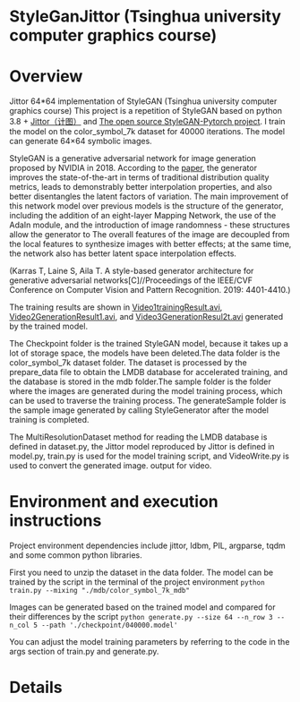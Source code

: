 # StyleGanJittor (Tsinghua university computer graphics course)
# Overview
Jittor 64*64 implementation of StyleGAN (Tsinghua university computer graphics course)
This project is a repetition of StyleGAN based on python 3.8 + [Jittor（计图）](https://github.com/Jittor/jittor) and [The open source StyleGAN-Pytorch project](https://github.com/rosinality/style-based-gan-pytorch). I train the model on the color_symbol_7k dataset for 40000 iterations. The model can generate 64×64 symbolic images.


StyleGAN is a generative adversarial network for image generation proposed by NVIDIA in 2018. According to the [paper](https://openaccess.thecvf.com/content_CVPR_2019/html/Karras_A_Style-Based_Generator_Architecture_for_Generative_Adversarial_Networks_CVPR_2019_paper.html), the generator improves the state-of-the-art in terms of traditional distribution quality metrics, leads to demonstrably better interpolation properties, and also better disentangles the latent factors of variation. The main improvement of this network model over previous models is the structure of the generator, including the addition of an eight-layer Mapping Network, the use of the AdaIn module, and the introduction of image randomness - these structures allow the generator to The overall features of the image are decoupled from the local features to synthesize images with better effects; at the same time, the network also has better latent space interpolation effects.

(Karras T, Laine S, Aila T. A style-based generator architecture for generative adversarial networks[C]//Proceedings of the IEEE/CVF Conference on Computer Vision and Pattern Recognition. 2019: 4401-4410.)

The training results are shown in [Video1trainingResult.avi](https://github.com/SongShengyu-cn/StyleGanJittor/blob/main/Video1trainingResult.avi), [Video2GenerationResult1.avi](https://github.com/SongShengyu-cn/StyleGanJittor/blob/main/Video2GenerationResult1.avi), and [Video3GenerationResul2t.avi](https://github.com/SongShengyu-cn/StyleGanJittor/blob/main/Video3GenerationResult2.avi) generated by the trained model.

The Checkpoint folder is the trained StyleGAN model, because it takes up a lot of storage space, the models have been deleted.The data folder is the color_symbol_7k dataset folder. The dataset is processed by the prepare_data file to obtain the LMDB database for accelerated training, and the database is stored in the mdb folder.The sample folder is the folder where the images are generated during the model training process, which can be used to traverse the training process. The generateSample folder is the sample image generated by calling StyleGenerator after the model training is completed.

The MultiResolutionDataset method for reading the LMDB database is defined in dataset.py, the Jittor model reproduced by Jittor is defined in model.py, train.py is used for the model training script, and VideoWrite.py is used to convert the generated image. output for video.

# Environment and execution instructions
Project environment dependencies include jittor, ldbm, PIL, argparse, tqdm and some common python libraries.

First you need to unzip the dataset in the data folder.
The model can be trained by the script in the terminal of the project environment
`python train.py --mixing "./mdb/color_symbol_7k_mdb"`

Images can be generated based on the trained model and compared for their differences by the script
`python generate.py --size 64 --n_row 3 --n_col 5 --path './checkpoint/040000.model'`

You can adjust the model training parameters by referring to the code in the args section of train.py and generate.py.

# Details


